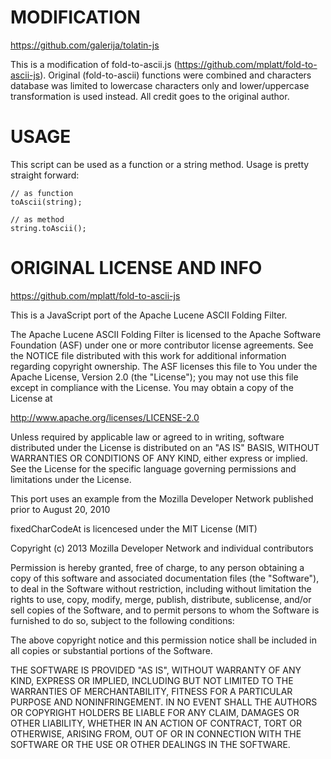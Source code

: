 # MODIFICATION
https://github.com/galerija/tolatin-js

This is a modification of fold-to-ascii.js (https://github.com/mplatt/fold-to-ascii-js).
Original (fold-to-ascii) functions were combined and characters database was limited to
lowercase characters only and lower/uppercase transformation is used instead.
All credit goes to the original author.

# USAGE
This script can be used as a function or a string method. Usage is pretty straight forward:

```
// as function
toAscii(string);

// as method
string.toAscii();
```

# ORIGINAL LICENSE AND INFO
https://github.com/mplatt/fold-to-ascii-js

This is a JavaScript port of the Apache Lucene ASCII Folding Filter.

The Apache Lucene ASCII Folding Filter is licensed to the Apache Software
Foundation (ASF) under one or more contributor license agreements. See the
NOTICE file distributed with this work for additional information regarding
copyright ownership. The ASF licenses this file to You under the Apache
License, Version 2.0 (the "License"); you may not use this file except in
compliance with the License. You may obtain a copy of the License at

http://www.apache.org/licenses/LICENSE-2.0

Unless required by applicable law or agreed to in writing, software
distributed under the License is distributed on an "AS IS" BASIS, WITHOUT
WARRANTIES OR CONDITIONS OF ANY KIND, either express or implied. See the
License for the specific language governing permissions and limitations under
the License.

This port uses an example from the Mozilla Developer Network published prior
to August 20, 2010

fixedCharCodeAt is licencesed under the MIT License (MIT)

Copyright (c) 2013 Mozilla Developer Network and individual contributors

Permission is hereby granted, free of charge, to any person obtaining a copy
of this software and associated documentation files (the "Software"), to deal
in the Software without restriction, including without limitation the rights
to use, copy, modify, merge, publish, distribute, sublicense, and/or sell
copies of the Software, and to permit persons to whom the Software is
furnished to do so, subject to the following conditions:

The above copyright notice and this permission notice shall be included in
all copies or substantial portions of the Software.

THE SOFTWARE IS PROVIDED "AS IS", WITHOUT WARRANTY OF ANY KIND, EXPRESS OR
IMPLIED, INCLUDING BUT NOT LIMITED TO THE WARRANTIES OF MERCHANTABILITY,
FITNESS FOR A PARTICULAR PURPOSE AND NONINFRINGEMENT. IN NO EVENT SHALL THE
AUTHORS OR COPYRIGHT HOLDERS BE LIABLE FOR ANY CLAIM, DAMAGES OR OTHER
LIABILITY, WHETHER IN AN ACTION OF CONTRACT, TORT OR OTHERWISE, ARISING FROM,
OUT OF OR IN CONNECTION WITH THE SOFTWARE OR THE USE OR OTHER DEALINGS IN THE
SOFTWARE.